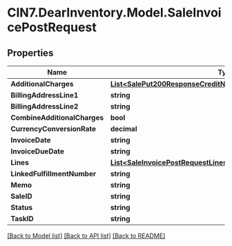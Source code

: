 # CIN7.DearInventory.Model.SaleInvoicePostRequest

## Properties

| Name                         | Type                                                                                                                                    | Description | Notes      |
| ---------------------------- | --------------------------------------------------------------------------------------------------------------------------------------- | ----------- | ---------- |
| **AdditionalCharges**        | [**List&lt;SalePut200ResponseCreditNotesInnerAdditionalChargesInner&gt;**](SalePut200ResponseCreditNotesInnerAdditionalChargesInner.md) |             | [optional] |
| **BillingAddressLine1**      | **string**                                                                                                                              |             | [optional] |
| **BillingAddressLine2**      | **string**                                                                                                                              |             | [optional] |
| **CombineAdditionalCharges** | **bool**                                                                                                                                |             | [optional] |
| **CurrencyConversionRate**   | **decimal**                                                                                                                             |             | [optional] |
| **InvoiceDate**              | **string**                                                                                                                              |             | [optional] |
| **InvoiceDueDate**           | **string**                                                                                                                              |             | [optional] |
| **Lines**                    | [**List&lt;SaleInvoicePostRequestLinesInner&gt;**](SaleInvoicePostRequestLinesInner.md)                                                 |             | [optional] |
| **LinkedFulfillmentNumber**  | **string**                                                                                                                              |             | [optional] |
| **Memo**                     | **string**                                                                                                                              |             | [optional] |
| **SaleID**                   | **string**                                                                                                                              |             | [optional] |
| **Status**                   | **string**                                                                                                                              |             | [optional] |
| **TaskID**                   | **string**                                                                                                                              |             | [optional] |

[[Back to Model list]](../README.md#documentation-for-models) [[Back to API list]](../README.md#documentation-for-api-endpoints) [[Back to README]](../README.md)
